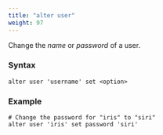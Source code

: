 ```yaml
---
title: "alter user"
weight: 97
---
```


Change the *name*  or *password* of a user.

### Syntax

    alter user 'username' set <option>

### Example

    # Change the password for "iris" to "siri"
    alter user 'iris' set password 'siri'
